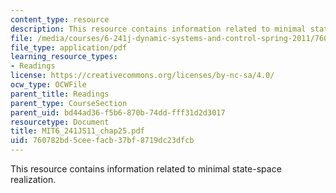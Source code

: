 ```yaml
---
content_type: resource
description: This resource contains information related to minimal state-space realization.
file: /media/courses/6-241j-dynamic-systems-and-control-spring-2011/760782bd5ceefacb37bf8719dc23dfcb_MIT6_241JS11_chap25.pdf
file_type: application/pdf
learning_resource_types:
- Readings
license: https://creativecommons.org/licenses/by-nc-sa/4.0/
ocw_type: OCWFile
parent_title: Readings
parent_type: CourseSection
parent_uid: bd44ad36-f5b6-870b-74dd-fff31d2d3017
resourcetype: Document
title: MIT6_241JS11_chap25.pdf
uid: 760782bd-5cee-facb-37bf-8719dc23dfcb
---
```

This resource contains information related to minimal state-space realization.